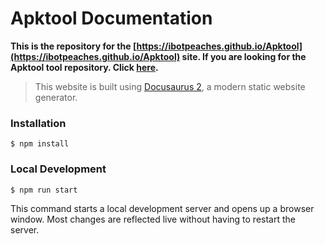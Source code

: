# Apktool Documentation

**This is the repository for the [https://ibotpeaches.github.io/Apktool](https://ibotpeaches.github.io/Apktool) site. If you are looking for the Apktool tool repository. Click [here](https://github.com/iBotPeaches/Apktool).**

> This website is built using [Docusaurus 2](https://docusaurus.io/), a modern static website generator.

### Installation

```
$ npm install
```

### Local Development

```
$ npm run start
```

This command starts a local development server and opens up a browser window. Most changes are reflected live without having to restart the server.
